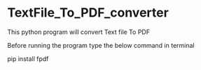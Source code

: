 # TextFile_To_PDF_converter
This python program will convert Text file To PDF

Before running the program type the below command in terminal

pip install fpdf
